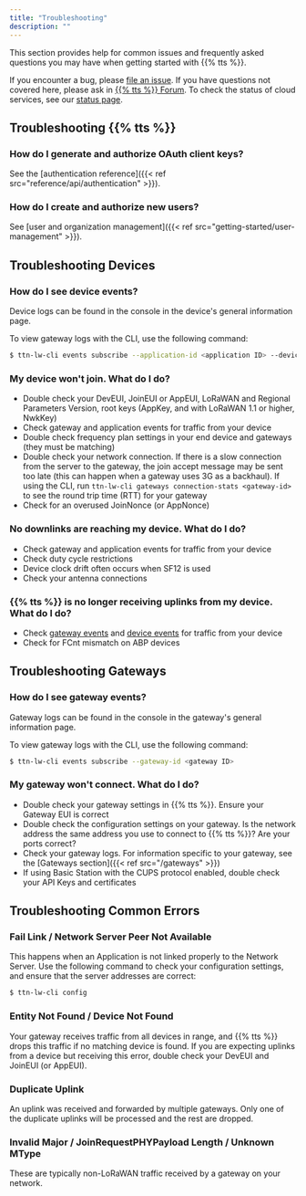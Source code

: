 ```yaml
---
title: "Troubleshooting"
description: ""
---
```


This section provides help for common issues and frequently asked questions you may have when getting started with {{% tts %}}. 

<!--more-->

If you encounter a bug, please [file an issue](https://github.com/TheThingsNetwork/lorawan-stack/issues/new/choose). If you have questions not covered here, please ask in [{{% tts %}} Forum](https://www.thethingsnetwork.org/forum/c/network-and-routing/v3). To check the status of cloud services, see our [status page](https://status.thethings.industries/).

## Troubleshooting {{% tts %}}

### How do I generate and authorize OAuth client keys?

See the [authentication reference]({{< ref src="reference/api/authentication" >}}).

### How do I create and authorize new users?

See [user and organization management]({{< ref src="getting-started/user-management" >}}).

## Troubleshooting Devices

### How do I see device events?

Device logs can be found in the console in the device's general information page.

To view gateway logs with the CLI, use the following command:

```bash
$ ttn-lw-cli events subscribe --application-id <application ID> --device-id <device ID>
```

### My device won't join. What do I do?

- Double check your DevEUI, JoinEUI or AppEUI, LoRaWAN and Regional Parameters Version, root keys (AppKey, and with LoRaWAN 1.1 or higher, NwkKey)
- Check gateway and application events for traffic from your device
- Double check frequency plan settings in your end device and gateways (they must be matching)
- Double check your network connection. If there is a slow connection from the server to the gateway, the join accept message may be sent too late (this can happen when a gateway uses 3G as a backhaul). If using the CLI, run `ttn-lw-cli gateways connection-stats <gateway-id>` to see the round trip time (RTT) for your gateway
- Check for an overused JoinNonce (or AppNonce)

### No downlinks are reaching my device. What do I do?

- Check gateway and application events for traffic from your device
- Check duty cycle restrictions
- Device clock drift often occurs when SF12 is used
- Check your antenna connections

### {{% tts %}} is no longer receiving uplinks from my device. What do I do?

- Check [gateway events](#how-do-i-see-gateway-events) and [device events](#how-do-i-see-device-events) for traffic from your device
- Check for FCnt mismatch on ABP devices

## Troubleshooting Gateways

### How do I see gateway events?

Gateway logs can be found in the console in the gateway's general information page.

To view gateway logs with the CLI, use the following command:

```bash
$ ttn-lw-cli events subscribe --gateway-id <gateway ID>
```

### My gateway won't connect. What do I do?

- Double check your gateway settings in {{% tts %}}. Ensure your Gateway EUI is correct
- Double check the configuration settings on your gateway. Is the network address the same address you use to connect to {{% tts %}}? Are your ports correct?
- Check your gateway logs. For information specific to your gateway, see the [Gateways section]({{< ref src="/gateways" >}})
- If using Basic Station with the CUPS protocol enabled, double check your API Keys and certificates

## Troubleshooting Common Errors

### Fail Link / Network Server Peer Not Available

This happens when an Application is not linked properly to the Network Server. Use the following command to check your configuration settings, and ensure that the server addresses are correct:

```bash
$ ttn-lw-cli config
```

### Entity Not Found / Device Not Found

Your gateway receives traffic from all devices in range, and {{% tts %}} drops this traffic if no matching device is found. If you are expecting uplinks from a device but receiving this error, double check your DevEUI and JoinEUI (or AppEUI).


### Duplicate Uplink

An uplink was received and forwarded by multiple gateways. Only one of the duplicate uplinks will be processed and the rest are dropped.

### Invalid Major / JoinRequestPHYPayload Length / Unknown MType

These are typically non-LoRaWAN traffic received by a gateway on your network.

